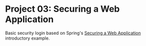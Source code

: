 # Project 03: Securing a Web Application

Basic security login based on Spring's [Securing a Web Application](https://spring.io/guides/gs/securing-web/) introductory example.